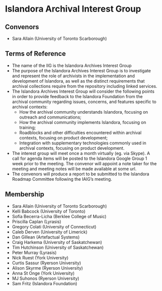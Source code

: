 # Islandora Archival Interest Group

## Convenors

* Sara Allain (University of Toronto Scarborough)

## Terms of Reference

* The name of the IIG is the Islandora Archives Interest Group
* The purpose of the Islandora Archives Interest Group is to investigate and represent the role of archivists in the implementation and development of Islandora, as well as the distinct requirements that archival collections require from the repository including linked services.
* The Islandora Archives Interest Group will consider the following points in order to provide feedback to the Islandora Foundation from the archival community regarding issues, concerns, and features specific to archival contexts:
  * How the archival community understands Islandora, focusing on outreach and communications;
  * How the archival community implements Islandora, focusing on training;
  * Roadblocks and other difficulties encountered within archival contexts, focusing on product development;
  * Integration with supplementary technologies commonly used in archival contexts, focusing on product development.
* The interest group will meet once a month virtually (eg. via Skype). A call for agenda items will be posted to the Islandora Google Group 1 week prior to the meeting. The convenor will appoint a note taker for the meeting and meeting notes will be made available at some url.
* The convenors will produce a report to be submitted to the Islandora Roadmap Committee following the IAIG’s meeting.

## Membership

* Sara Allain (University of Toronto Scarborough)
* Kelli Babcock (University of Toronto)
* Sofía Becerra-Licha (Berklee College of Music)
* Priscilla Caplan (Lyrasis)
* Gregory Colati (University of Connecticut)
* Caleb Derven (University of Limerick)
* Dan Gillean (Artefactual Systems)
* Craig Harkema (University of Saskatchewan)
* Tim Hutchinson (University of Saskatchewan)
* Peter Murray (Lyrasis)
* Nick Ruest (York University)
* Curtis Sassur (Ryerson University)
* Alison Skyrme (Ryerson University)
* Anna St Onge (York University)
* MJ Suhonos (Ryerson University)
* Sam Fritz (Islandora Foundation)
